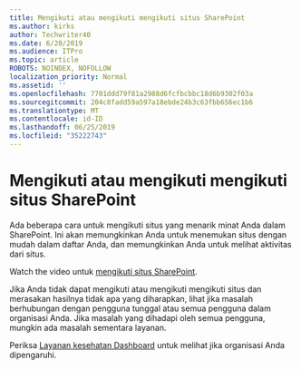 ```yaml
---
title: Mengikuti atau mengikuti mengikuti situs SharePoint
ms.author: kirks
author: Techwriter40
ms.date: 6/20/2019
ms.audience: ITPro
ms.topic: article
ROBOTS: NOINDEX, NOFOLLOW
localization_priority: Normal
ms.assetid: ''
ms.openlocfilehash: 7701ddd79f81a2988d6fcfbcbbc18d6b9302f03a
ms.sourcegitcommit: 204c8fadd59a597a18ebde24b3c63fbb656ec1b6
ms.translationtype: MT
ms.contentlocale: id-ID
ms.lasthandoff: 06/25/2019
ms.locfileid: "35222743"
---
```

# <a name="follow-or-un-follow-a-sharepoint-site"></a>Mengikuti atau mengikuti mengikuti situs SharePoint

Ada beberapa cara untuk mengikuti situs yang menarik minat Anda dalam SharePoint. Ini akan memungkinkan Anda untuk menemukan situs dengan mudah dalam daftar Anda, dan memungkinkan Anda untuk melihat aktivitas dari situs. 

Watch the video untuk [mengikuti situs SharePoint](https://support.office.com/en-us/article/Video-Follow-a-SharePoint-site-33DB6FA5-9528-45D7-BCC7-F9C1FAAACAE0). 

Jika Anda tidak dapat mengikuti atau mengikuti mengikuti situs dan merasakan hasilnya tidak apa yang diharapkan, lihat jika masalah berhubungan dengan pengguna tunggal atau semua pengguna dalam organisasi Anda. Jika masalah yang dihadapi oleh semua pengguna, mungkin ada masalah sementara layanan. 

Periksa [Layanan kesehatan Dashboard](https://admin.microsoft.com/AdminPortal/Home#/servicehealth) untuk melihat jika organisasi Anda dipengaruhi.
